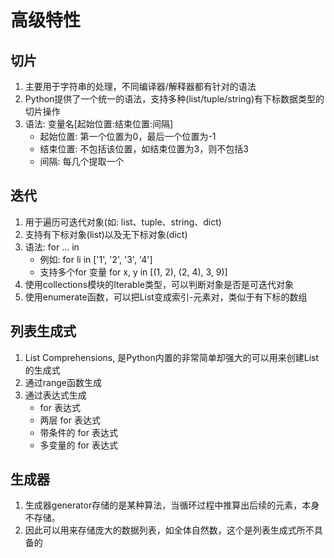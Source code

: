 # 高级特性
## 切片
1. 主要用于字符串的处理，不同编译器/解释器都有针对的语法
2. Python提供了一个统一的语法，支持多种(list/tuple/string)有下标数据类型的切片操作
3. 语法: 变量名[起始位置:结束位置:间隔]
    - 起始位置: 第一个位置为0，最后一个位置为-1
    - 结束位置: 不包括该位置，如结束位置为3，则不包括3
    - 间隔: 每几个提取一个

## 迭代
1. 用于遍历可迭代对象(如: list、tuple、string、dict)
2. 支持有下标对象(list)以及无下标对象(dict)
3. 语法: for ... in 
    - 例如: for li in ['1', '2', '3', '4']
    - 支持多个for 变量 for x, y in [(1, 2), (2, 4), 3, 9)]
4. 使用collections模块的Iterable类型，可以判断对象是否是可迭代对象
5. 使用enumerate函数，可以把List变成索引-元素对，类似于有下标的数组

## 列表生成式
1. List Comprehensions, 是Python内置的非常简单却强大的可以用来创建List的生成式
2. 通过range函数生成
3. 通过表达式生成
    - for 表达式
    - 两层 for 表达式
    - 带条件的 for 表达式
    - 多变量的 for 表达式

## 生成器
1. 生成器generator存储的是某种算法，当循环过程中推算出后续的元素，本身不存储。
2. 因此可以用来存储庞大的数据列表，如全体自然数，这个是列表生成式所不具备的

